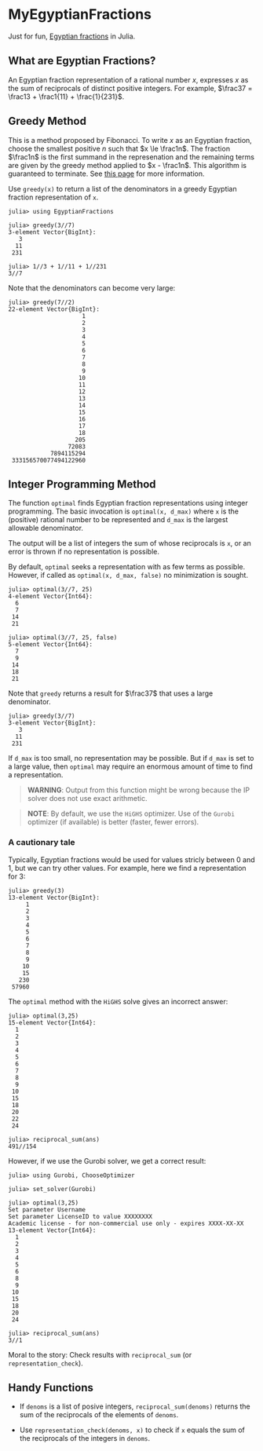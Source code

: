 # MyEgyptianFractions
Just for fun, [Egyptian fractions](https://en.wikipedia.org/wiki/Egyptian_fraction) in Julia.


## What are Egyptian Fractions?

An Egyptian fraction representation of a rational number $x$, expresses $x$ as the sum of 
reciprocals of distinct positive integers. 
For example, $\frac37 = \frac13 + \frac1{11} + \frac{1}{231}$.  

## Greedy Method

This is a method proposed by Fibonacci. To write $x$ as an Egyptian fraction, choose the smallest 
positive $n$ such that $x \le \frac1n$. The fraction $\frac1n$ is the first summand in the represenation
and the remaining terms are given by the greedy method applied to $x - \frac1n$. This algorithm is guaranteed to terminate. 
See [this page](https://en.wikipedia.org/wiki/Greedy_algorithm_for_Egyptian_fractions) 
for more information.

Use `greedy(x)` to return a list of the denominators in a greedy Egyptian fraction representation of `x`.
```
julia> using EgyptianFractions

julia> greedy(3//7)
3-element Vector{BigInt}:
   3
  11
 231

julia> 1//3 + 1//11 + 1//231
3//7
```
Note that the denominators can become very large:
```
julia> greedy(7//2)
22-element Vector{BigInt}:
                     1
                     2
                     3
                     4
                     5
                     6
                     7
                     8
                     9
                    10
                    11
                    12
                    13
                    14
                    15
                    16
                    17
                    18
                   205
                 72083
            7894115294
 333156570077494122960
```

## Integer Programming Method

The function `optimal` finds Egyptian fraction representations using integer programming. 
The basic invocation is `optimal(x, d_max)` where `x` is the (positive)
rational number to be represented and `d_max` is the largest allowable denominator. 

The output will be a list of integers the sum of whose reciprocals is `x`, or an error
is thrown if no representation is possible.

By default, `optimal` seeks a representation with as few terms as possible. However, 
if called as `optimal(x, d_max, false)` no minimization is sought.

```
julia> optimal(3//7, 25)
4-element Vector{Int64}:
  6
  7
 14
 21

julia> optimal(3//7, 25, false)
5-element Vector{Int64}:
  7
  9
 14
 18
 21
```

Note that `greedy` returns a result for $\frac37$ that uses a large denominator.
```
julia> greedy(3//7)
3-element Vector{BigInt}:
   3
  11
 231
```

If `d_max` is too small, no representation may be possible. But if `d_max` is set to 
a large value, then `optimal` may require an enormous amount of time to find a representation.


> **WARNING**: Output from this function might be wrong because the IP solver does not use exact arithmetic. 

>**NOTE**: By default, we use the `HiGHS` optimizer. Use of the `Gurobi` optimizer (if available) is better (faster, fewer errors).

### A cautionary tale

Typically, Egyptian fractions would be used for values stricly between 0 and 1, but we can try other values. For example, here we find a representation for 3:
```
julia> greedy(3)
13-element Vector{BigInt}:
     1
     2
     3
     4
     5
     6
     7
     8
     9
    10
    15
   230
 57960
```
The `optimal` method with the `HiGHS` solve gives an incorrect answer:
```
julia> optimal(3,25)
15-element Vector{Int64}:
  1
  2
  3
  4
  5
  6
  7
  8
  9
 10
 15
 18
 20
 22
 24

julia> reciprocal_sum(ans)
491//154
```

However, if we use the Gurobi solver, we get a correct result:
```
julia> using Gurobi, ChooseOptimizer

julia> set_solver(Gurobi)

julia> optimal(3,25)
Set parameter Username
Set parameter LicenseID to value XXXXXXXX
Academic license - for non-commercial use only - expires XXXX-XX-XX
13-element Vector{Int64}:
  1
  2
  3
  4
  5
  6
  8
  9
 10
 15
 18
 20
 24

julia> reciprocal_sum(ans)
3//1
```
Moral to the story: Check results with `reciprocal_sum` (or `representation_check`).



## Handy Functions

* If `denoms` is a list of posive integers, `reciprocal_sum(denoms)` returns the sum of the reciprocals of the elements of `denoms`.

* Use `representation_check(denoms, x)` to check if `x` equals the sum of the reciprocals of the integers in `denoms`.
